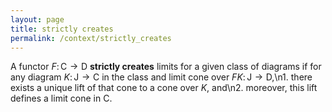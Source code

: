 ```yaml
---
layout: page
title: strictly creates
permalink: /context/strictly_creates
---
```

A functor $F \colon \mathsf{C} \to \mathsf{D}$ **strictly creates** limits for a given class of diagrams if  for any diagram $K \colon \mathsf{J} \to \mathsf{C}$ in the class and limit cone over $FK \colon \mathsf{J} \to \mathsf{D}$,\n1. there exists a unique lift of that cone to a cone over $K$, and\n2. moreover, this lift defines a limit cone in $\mathsf{C}$.
